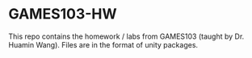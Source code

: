 # GAMES103-HW
This repo contains the homework / labs from GAMES103 (taught by Dr. Huamin Wang). Files are in the format of unity packages.
